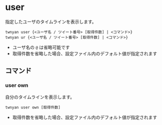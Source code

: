# user

指定したユーザのタイムラインを表示します。

```
twnyan user {<ユーザ名 / ツイート番号> [取得件数] | <コマンド>}
twnyan ur {<ユーザ名 / ツイート番号> [取得件数] | <コマンド>}
```

- ユーザ名の `@` は省略可能です
- 取得件数を省略した場合、設定ファイル内のデフォルト値が指定されます

## コマンド

### user own

自分のタイムラインを表示します。

```
twnyan user own [取得件数]
```

- 取得件数を省略した場合、設定ファイル内のデフォルト値が指定されます
